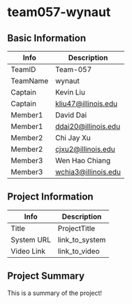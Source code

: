 # team057-wynaut

## Basic Information

|   Info      |        Description     |
| ----------- | ---------------------- |
| TeamID      |        Team-057        |
| TeamName    |         wynaut         |
| Captain     |        Kevin Liu       |
| Captain     |   kliu47@illinois.edu  |
| Member1     |        David Dai       |
| Member1     |   ddai20@illinois.edu  |
| Member2     |        Chi Jay Xu      |
| Member2     |    cjxu2@illinois.edu  |
| Member3     |      Wen Hao Chiang    |
| Member3     |   wchia3@illinois.edu  |

## Project Information

|   Info      |        Description     |
| ----------- | ---------------------- |
|  Title      |       ProjectTitle     |
| System URL  |      link_to_system    |
| Video Link  |      link_to_video     |

## Project Summary

This is a summary of the project!
